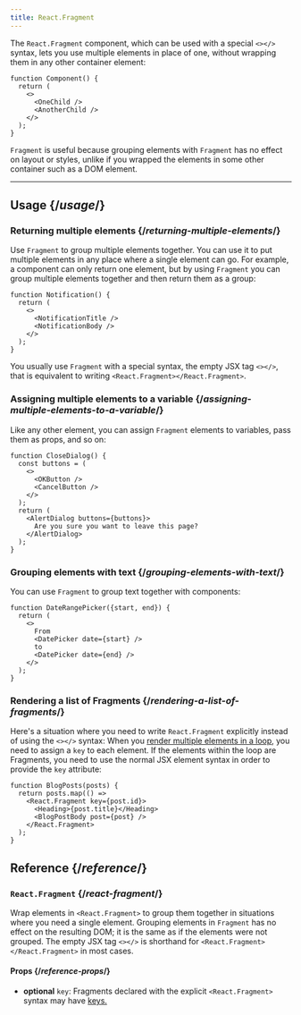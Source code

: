 ```yaml
---
title: React.Fragment
---
```


<Intro>

The `React.Fragment` component, which can be used with a special `<></>` syntax, lets you use multiple elements in place of one, without wrapping them in any other container element:

```
function Component() {
  return (
    <>
      <OneChild />
      <AnotherChild />
    </>
  );
}
```

`Fragment` is useful because grouping elements with `Fragment` has no effect on layout or styles, unlike if you wrapped the elements in some other container such as a DOM element.

</Intro>

<InlineToc />

---

## Usage {/*usage*/}

### Returning multiple elements {/*returning-multiple-elements*/}

Use `Fragment` to group multiple elements together. You can use it to put multiple elements in any place where a single element can go. For example, a component can only return one element, but by using `Fragment` you can group multiple elements together and then return them as a group:

```
function Notification() {
  return (
    <>
      <NotificationTitle />
      <NotificationBody />
    </>
  );
}
```

You usually use `Fragment` with a special syntax, the empty JSX tag `<></>`, that is equivalent to writing `<React.Fragment></React.Fragment>`.

### Assigning multiple elements to a variable {/*assigning-multiple-elements-to-a-variable*/}

Like any other element, you can assign `Fragment` elements to variables, pass them as props, and so on:

```
function CloseDialog() {
  const buttons = (
    <>
      <OKButton />
      <CancelButton />
    </>
  );
  return (
    <AlertDialog buttons={buttons}>
      Are you sure you want to leave this page?
    </AlertDialog>
  );
}
```

### Grouping elements with text {/*grouping-elements-with-text*/}

You can use `Fragment` to group text together with components:

```
function DateRangePicker({start, end}) {
  return (
    <>
      From
      <DatePicker date={start} />
      to
      <DatePicker date={end} />
    </>
  );
}
```

### Rendering a list of Fragments {/*rendering-a-list-of-fragments*/}

Here's a situation where you need to write `React.Fragment` explicitly instead of using the `<></>` syntax: When you [render multiple elements in a loop](/learn/rendering-lists), you need to assign a `key` to each element. If the elements within the loop are Fragments, you need to use the normal JSX element syntax in order to provide the `key` attribute:

```
function BlogPosts(posts) {
  return posts.map(() =>
    <React.Fragment key={post.id}>
      <Heading>{post.title}</Heading>
      <BlogPostBody post={post} />
    </React.Fragment>
  );
}
```

## Reference {/*reference*/}

### `React.Fragment` {/*react-fragment*/}

Wrap elements in `<React.Fragment>` to group them together in situations where you need a single element. Grouping elements in `Fragment` has no effect on the resulting DOM; it is the same as if the elements were not grouped. The empty JSX tag `<></>` is shorthand for `<React.Fragment></React.Fragment>` in most cases.

#### Props {/*reference-props*/}

- **optional** `key`: Fragments declared with the explicit `<React.Fragment>` syntax may have [keys.](https://beta.reactjs.org/learn/rendering-lists#keeping-list-items-in-order-with-key)

